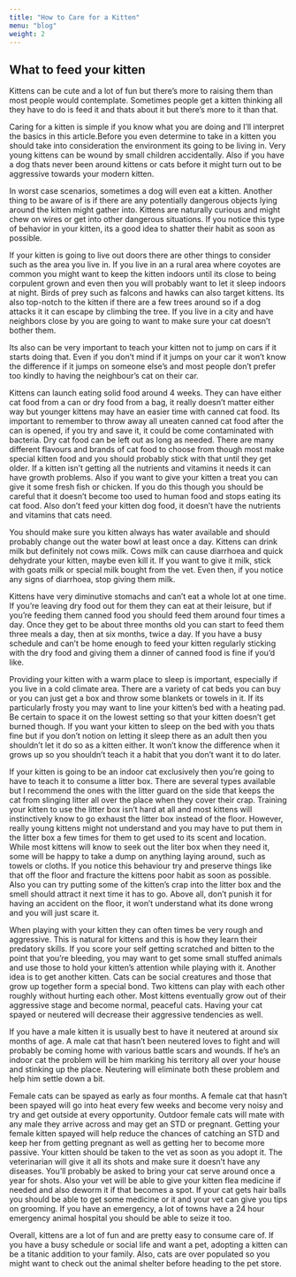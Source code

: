 ```yaml
---
title: "How to Care for a Kitten"
menu: "blog"
weight: 2
---
```


## What to feed your kitten

Kittens can be cute and a lot of fun but there’s more to raising them than most people would contemplate. Sometimes people get a kitten thinking all they have to do is feed it and thats about it but there’s more to it than that.

Caring for a kitten is simple if you know what you are doing and I’ll interpret the basics in this article.Before you even determine to take in a kitten you should take into consideration the environment its going to be living in. Very young kittens can be wound by small children accidentally. Also if you have a dog thats never been around kittens or cats before it might turn out to be aggressive towards your modern kitten.

In worst case scenarios, sometimes a dog will even eat a kitten. Another thing to be aware of is if there are any potentially dangerous objects lying around the kitten might gather into. Kittens are naturally curious and might chew on wires or get into other dangerous situations. If you notice this type of behavior in your kitten, its a good idea to shatter their habit as soon as possible.

If your kitten is going to live out doors there are other things to consider such as the area you live in. If you live in an a rural area where coyotes are common you might want to keep the kitten indoors until its close to being corpulent grown and even then you will probably want to let it sleep indoors at night. Birds of prey such as falcons and hawks can also target kittens. Its also top-notch to the kitten if there are a few trees around so if a dog attacks it it can escape by climbing the tree. If you live in a city and have neighbors close by you are going to want to make sure your cat doesn’t bother them.

Its also can be very important to teach your kitten not to jump on cars if it starts doing that. Even if you don’t mind if it jumps on your car it won’t know the difference if it jumps on someone else’s and most people don’t prefer too kindly to having the neighbour’s cat on their car.

Kittens can launch eating solid food around 4 weeks. They can have either cat food from a can or dry food from a bag, it really doesn’t matter either way but younger kittens may have an easier time with canned cat food. Its important to remember to throw away all uneaten canned cat food after the can is opened, if you try and save it, it could be come contaminated with bacteria. Dry cat food can be left out as long as needed. There are many different flavours and brands of cat food to choose from though most make special kitten food and you should probably stick with that until they get older. If a kitten isn’t getting all the nutrients and vitamins it needs it can have growth problems. Also if you want to give your kitten a treat you can give it some fresh fish or chicken. If you do this though you should be careful that it doesn’t become too used to human food and stops eating its cat food. Also don’t feed your kitten dog food, it doesn’t have the nutrients and vitamins that cats need.

You should make sure you kitten always has water available and should probably change out the water bowl at least once a day. Kittens can drink milk but definitely not cows milk. Cows milk can cause diarrhoea and quick dehydrate your kitten, maybe even kill it. If you want to give it milk, stick with goats milk or special milk bought from the vet. Even then, if you notice any signs of diarrhoea, stop giving them milk.

Kittens have very diminutive stomachs and can’t eat a whole lot at one time. If you’re leaving dry food out for them they can eat at their leisure, but if you’re feeding them canned food you should feed them around four times a day. Once they get to be about three months old you can start to feed them three meals a day, then at six months, twice a day. If you have a busy schedule and can’t be home enough to feed your kitten regularly sticking with the dry food and giving them a dinner of canned food is fine if you’d like.

Providing your kitten with a warm place to sleep is important, especially if you live in a cold climate area. There are a variety of cat beds you can buy or you can just get a box and throw some blankets or towels in it. If its particularly frosty you may want to line your kitten’s bed with a heating pad. Be certain to space it on the lowest setting so that your kitten doesn’t get burned though. If you want your kitten to sleep on the bed with you thats fine but if you don’t notion on letting it sleep there as an adult then you shouldn’t let it do so as a kitten either. It won’t know the difference when it grows up so you shouldn’t teach it a habit that you don’t want it to do later.

If your kitten is going to be an indoor cat exclusively then you’re going to have to teach it to consume a litter box. There are several types available but I recommend the ones with the litter guard on the side that keeps the cat from slinging litter all over the place when they cover their crap. Training your kitten to use the litter box isn’t hard at all and most kittens will instinctively know to go exhaust the litter box instead of the floor. However, really young kittens might not understand and you may have to put them in the litter box a few times for them to get used to its scent and location. While most kittens will know to seek out the liter box when they need it, some will be happy to take a dump on anything laying around, such as towels or cloths. If you notice this behaviour try and preserve things like that off the floor and fracture the kittens poor habit as soon as possible. Also you can try putting some of the kitten’s crap into the litter box and the smell should attract it next time it has to go. Above all, don’t punish it for having an accident on the floor, it won’t understand what its done wrong and you will just scare it.

When playing with your kitten they can often times be very rough and aggressive. This is natural for kittens and this is how they learn their predatory skills. If you score your self getting scratched and bitten to the point that you’re bleeding, you may want to get some small stuffed animals and use those to hold your kitten’s attention while playing with it. Another idea is to get another kitten. Cats can be social creatures and those that grow up together form a special bond. Two kittens can play with each other roughly without hurting each other. Most kittens eventually grow out of their aggressive stage and become normal, peaceful cats. Having your cat spayed or neutered will decrease their aggressive tendencies as well.

If you have a male kitten it is usually best to have it neutered at around six months of age. A male cat that hasn’t been neutered loves to fight and will probably be coming home with various battle scars and wounds. If he’s an indoor cat the problem will be him marking his territory all over your house and stinking up the place. Neutering will eliminate both these problem and help him settle down a bit.

Female cats can be spayed as early as four months. A female cat that hasn’t been spayed will go into heat every few weeks and become very noisy and try and get outside at every opportunity. Outdoor female cats will mate with any male they arrive across and may get an STD or pregnant. Getting your female kitten spayed will help reduce the chances of catching an STD and keep her from getting pregnant as well as getting her to become more passive.
Your kitten should be taken to the vet as soon as you adopt it. The veterinarian will give it all its shots and make sure it doesn’t have any diseases. You’ll probably be asked to bring your cat serve around once a year for shots. Also your vet will be able to give your kitten flea medicine if needed and also deworm it if that becomes a spot. If your cat gets hair balls you should be able to get some medicine or it and your vet can give you tips on grooming. If you have an emergency, a lot of towns have a 24 hour emergency animal hospital you should be able to seize it too.

Overall, kittens are a lot of fun and are pretty easy to consume care of. If you have a busy schedule or social life and want a pet, adopting a kitten can be a titanic addition to your family. Also, cats are over populated so you might want to check out the animal shelter before heading to the pet store.
